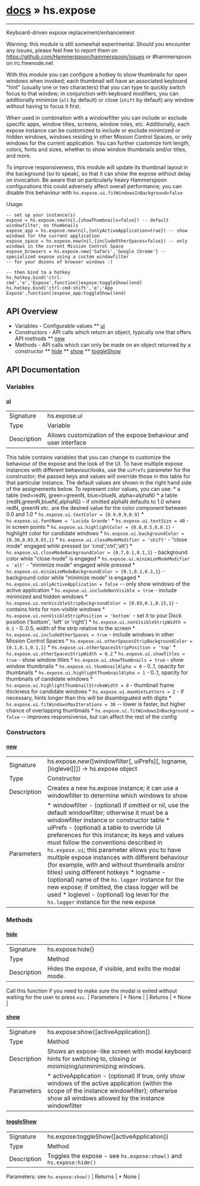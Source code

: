 # [docs](index.md) » hs.expose
---

Keyboard-driven expose replacement/enhancement

Warning: this module is still somewhat experimental.
Should you encounter any issues, please feel free to report them on https://github.com/Hammerspoon/hammerspoon/issues
or #hammerspoon on irc.freenode.net

With this module you can configure a hotkey to show thumbnails for open windows when invoked; each thumbnail will have
an associated keyboard "hint" (usually one or two characters) that you can type to quickly switch focus to that
window; in conjunction with keyboard modifiers, you can additionally minimize (`alt` by default) or close
(`shift` by default) any window without having to focus it first.

When used in combination with a windowfilter you can include or exclude specific apps, window titles, screens,
window roles, etc. Additionally, each expose instance can be customized to include or exclude minimized or hidden windows,
windows residing in other Mission Control Spaces, or only windows for the current application. You can further customize
hint length, colors, fonts and sizes, whether to show window thumbnails and/or titles, and more.

To improve responsiveness, this module will update its thumbnail layout in the background (so to speak), so that it
can show the expose without delay on invocation. Be aware that on particularly heavy Hammerspoon configurations
this could adversely affect overall performance; you can disable this behaviour with
`hs.expose.ui.fitWindowsInBackground=false`

Usage:
```
-- set up your instance(s)
expose = hs.expose.new(nil,{showThumbnails=false}) -- default windowfilter, no thumbnails
expose_app = hs.expose.new(nil,{onlyActiveApplication=true}) -- show windows for the current application
expose_space = hs.expose.new(nil,{includeOtherSpaces=false}) -- only windows in the current Mission Control Space
expose_browsers = hs.expose.new{'Safari','Google Chrome'} -- specialized expose using a custom windowfilter
-- for your dozens of browser windows :)

-- then bind to a hotkey
hs.hotkey.bind('ctrl-cmd','e','Expose',function()expose:toggleShow()end)
hs.hotkey.bind('ctrl-cmd-shift','e','App Expose',function()expose_app:toggleShow()end)
```

## API Overview
* Variables - Configurable values
** [ui](#ui)
* Constructors - API calls which return an object, typically one that offers API methods
** [new](#new)
* Methods - API calls which can only be made on an object returned by a constructor
** [hide](#hide)
** [show](#show)
** [toggleShow](#toggleShow)

## API Documentation

### Variables

#### [ui](#ui)
| | |
|-|-|
| Signature   | hs.expose.ui  |
| Type        | Variable |
| Description | Allows customization of the expose behaviour and user interface |
  This table contains variables that you can change to customize the behaviour of the expose and the look of the UI.
    To have multiple expose instances with different behaviour/looks, use the `uiPrefs` parameter for the constructor;
    the passed keys and values will override those in this table for that particular instance.
    The default values are shown in the right hand side of the assignements below.
    To represent color values, you can use:
     * a table {red=redN, green=greenN, blue=blueN, alpha=alphaN}
     * a table {redN,greenN,blueN[,alphaN]} - if omitted alphaN defaults to 1.0
    where redN, greenN etc. are the desired value for the color component between 0.0 and 1.0
     * `hs.expose.ui.textColor = {0.9,0.9,0.9}`
     * `hs.expose.ui.fontName = 'Lucida Grande'`
     * `hs.expose.ui.textSize = 40` - in screen points
     * `hs.expose.ui.highlightColor = {0.8,0.5,0,0.1}` - highlight color for candidate windows
     * `hs.expose.ui.backgroundColor = {0.30,0.03,0.03,1}`
     * `hs.expose.ui.closeModeModifier = 'shift'` - "close mode" engaged while pressed (or 'cmd','ctrl','alt')
     * `hs.expose.ui.closeModeBackgroundColor = {0.7,0.1,0.1,1}` - background color while "close mode" is engaged
     * `hs.expose.ui.minimizeModeModifier = 'alt'` - "minimize mode" engaged while pressed
     * `hs.expose.ui.minimizeModeBackgroundColor = {0.1,0.2,0.3,1}` - background color while "minimize mode" is engaged
     * `hs.expose.ui.onlyActiveApplication = false` -- only show windows of the active application
     * `hs.expose.ui.includeNonVisible = true` - include minimized and hidden windows
     * `hs.expose.ui.nonVisibleStripBackgroundColor = {0.03,0.1,0.15,1}` - contains hints for non-visible windows
     * `hs.expose.ui.nonVisibleStripPosition = 'bottom'` - set it to your Dock position ('bottom', 'left' or 'right')
     * `hs.expose.ui.nonVisibleStripWidth = 0.1` - 0..0.5, width of the strip relative to the screen
     * `hs.expose.ui.includeOtherSpaces = true` - include windows in other Mission Control Spaces
     * `hs.expose.ui.otherSpacesStripBackgroundColor = {0.1,0.1,0.1,1}`
     * `hs.expose.ui.otherSpacesStripPosition = 'top'`
     * `hs.expose.ui.otherSpacesStripWidth = 0.2`
     * `hs.expose.ui.showTitles = true` - show window titles
     * `hs.expose.ui.showThumbnails = true` - show window thumbnails
     * `hs.expose.ui.thumbnailAlpha = 0` - 0..1, opacity for thumbnails
     * `hs.expose.ui.highlightThumbnailAlpha = 1` - 0..1, opacity for thumbnails of candidate windows
     * `hs.expose.ui.highlightThumbnailStrokeWidth = 8` - thumbnail frame thickness for candidate windows
     * `hs.expose.ui.maxHintLetters = 2` - if necessary, hints longer than this will be disambiguated with digits
     * `hs.expose.ui.fitWindowsMaxIterations = 30` -- lower is faster, but higher chance of overlapping thumbnails
     * `hs.expose.ui.fitWindowsInBackground = false` -- improves responsivenss, but can affect the rest of the config

### Constructors

#### [new](#new)
| | |
|-|-|
| Signature   | hs.expose.new([windowfilter[, uiPrefs][, logname, [loglevel]]]) -> hs.expose object  |
| Type        | Constructor |
| Description | Creates a new hs.expose instance; it can use a windowfilter to determine which windows to show |
| Parameters |  * windowfilter - (optional) if omitted or nil, use the default windowfilter; otherwise it must be a windowfilter   instance or constructor table * uiPrefs - (optional) a table to override UI preferences for this instance; its keys and values   must follow the conventions described in `hs.expose.ui`; this parameter allows you to have multiple   expose instances with different behaviour (for example, with and without thumbnails and/or titles)   using different hotkeys * logname - (optional) name of the `hs.logger` instance for the new expose; if omitted, the class logger will be used * loglevel - (optional) log level for the `hs.logger` instance for the new expose | | Returns |  * the new instance | | Notes |   * by default expose will show invisible windows and (unlike the OSX expose) windows from other spaces; use    `hs.expose.ui` or the `uiPrefs` parameter to change these behaviours. | 
### Methods

#### [hide](#hide)
| | |
|-|-|
| Signature   | hs.expose:hide()  |
| Type        | Method |
| Description | Hides the expose, if visible, and exits the modal mode. |
  Call this function if you need to make sure the modal is exited without waiting for the user to press `esc`.
| Parameters |  * None | | Returns |  * None | 
#### [show](#show)
| | |
|-|-|
| Signature   | hs.expose:show([activeApplication])  |
| Type        | Method |
| Description | Shows an expose-like screen with modal keyboard hints for switching to, closing or minimizing/unminimizing windows. |
| Parameters |  * activeApplication - (optional) if true, only show windows of the active application (within the  scope of the instance windowfilter); otherwise show all windows allowed by the instance windowfilter | | Returns |  * None | | Notes |  * passing `true` for `activeApplication` will simply hide hints/thumbnails for applications other   than the active one, without recalculating the hints layout; conversely, setting `onlyActiveApplication=true`   for an expose instance's `ui` will calculate an optimal layout for the current active application's windows * Completing a hint will exit the expose and focus the selected window. * Pressing esc will exit the expose and with no action taken. * If shift is being held when a hint is completed (the background will be red), the selected   window will be closed. If it's the last window of an application, the application will be closed. * If alt is being held when a hint is completed (the background will be blue), the selected   window will be minimized (if visible) or unminimized/unhidden (if minimized or hidden). | 
#### [toggleShow](#toggleShow)
| | |
|-|-|
| Signature   | hs.expose:toggleShow([activeApplication])  |
| Type        | Method |
| Description | Toggles the expose - see `hs.expose:show()` and `hs.expose:hide()` |
  Parameters: see `hs.expose:show()`
| Returns |  * None | 